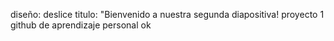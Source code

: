 diseño: deslice
titulo:  "Bienvenido a nuestra segunda diapositiva!
proyecto 1 github de aprendizaje personal
ok
